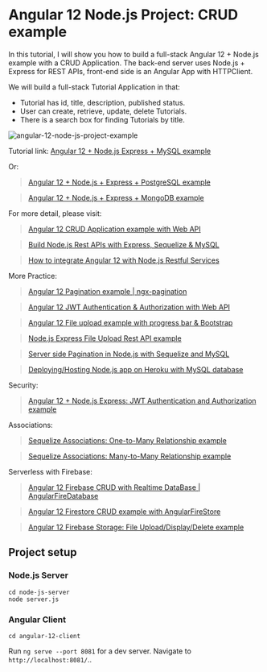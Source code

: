 # Angular 12 Node.js Project: CRUD example

In this tutorial, I will show you how to build a full-stack Angular 12 + Node.js example with a CRUD Application. The back-end server uses Node.js + Express for REST APIs, front-end side is an Angular App with HTTPClient.

We will build a full-stack Tutorial Application in that:
- Tutorial has id, title, description, published status.
- User can create, retrieve, update, delete Tutorials.
- There is a search box for finding Tutorials by title.

![angular-12-node-js-project-example](angular-12-node-js-project-example.png)

Tutorial link: [Angular 12 + Node.js Express + MySQL example](https://bezkoder.com/angular-12-node-js-express-mysql/)

Or:
> [Angular 12 + Node.js + Express + PostgreSQL example](https://bezkoder.com/angular-12-node-js-express-postgresql/)

> [Angular 12 + Node.js + Express + MongoDB example](https://bezkoder.com/angular-12-mongodb-node-js-express/)

For more detail, please visit:
> [Angular 12 CRUD Application example with Web API](https://bezkoder.com/angular-12-crud-app/)

> [Build Node.js Rest APIs with Express, Sequelize & MySQL](https://bezkoder.com/node-js-express-sequelize-mysql/)

> [How to integrate Angular 12 with Node.js Restful Services](https://bezkoder.com/integrate-angular-12-node-js/)

More Practice:
> [Angular 12 Pagination example | ngx-pagination](https://bezkoder.com/angular-12-pagination-ngx/)

> [Angular 12 JWT Authentication & Authorization with Web API](https://bezkoder.com/angular-12-jwt-auth/)

> [Angular 12 File upload example with progress bar & Bootstrap](https://bezkoder.com/angular-12-file-upload/)

> [Node.js Express File Upload Rest API example](https://bezkoder.com/node-js-express-file-upload/)

> [Server side Pagination in Node.js with Sequelize and MySQL](https://bezkoder.com/node-js-sequelize-pagination-mysql/)

> [Deploying/Hosting Node.js app on Heroku with MySQL database](https://bezkoder.com/deploy-node-js-app-heroku-cleardb-mysql/)

Security:
> [Angular 12 + Node.js Express: JWT Authentication and Authorization example](https://bezkoder.com/node-js-angular-12-jwt-auth/)

Associations:
> [Sequelize Associations: One-to-Many Relationship example](https://bezkoder.com/sequelize-associate-one-to-many/)

> [Sequelize Associations: Many-to-Many Relationship example](https://bezkoder.com/sequelize-associate-many-to-many/)

Serverless with Firebase:
> [Angular 12 Firebase CRUD with Realtime DataBase | AngularFireDatabase](https://bezkoder.com/angular-12-firebase-crud/)

> [Angular 12 Firestore CRUD example with AngularFireStore](https://bezkoder.com/angular-12-firestore-crud-angularfirestore/)

> [Angular 12 Firebase Storage: File Upload/Display/Delete example](https://bezkoder.com/angular-12-file-upload-firebase-storage/)

## Project setup

### Node.js Server
```
cd node-js-server
node server.js
```

### Angular Client
```
cd angular-12-client
```
Run `ng serve --port 8081` for a dev server. Navigate to `http://localhost:8081/`..
